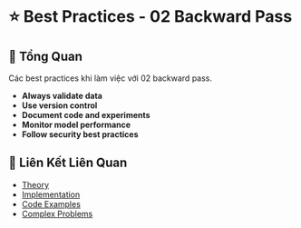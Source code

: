 # ⭐ Best Practices - 02 Backward Pass

## 🎯 Tổng Quan

Các best practices khi làm việc với 02 backward pass.

- **Always validate data**
- **Use version control**
- **Document code and experiments**
- **Monitor model performance**
- **Follow security best practices**

## 🔗 Liên Kết Liên Quan

- [Theory](./THEORY_02_backward_pass.md)
- [Implementation](./IMPLEMENTATION_02_backward_pass.md)
- [Code Examples](./CODE_EXAMPLES_02_backward_pass.md)
- [Complex Problems](./COMPLEX_PROBLEMS.md)
